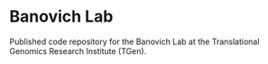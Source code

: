 # Banovich Lab
Published code repository for the Banovich Lab at the Translational Genomics Research Institute (TGen).

